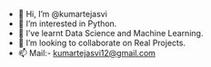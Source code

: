 - 👋 Hi, I’m @kumartejasvi
- 👀 I’m interested in Python.
- 🌱 I’ve learnt Data Science and Machine Learning.
- 💞️ I’m looking to collaborate on Real Projects.
- 📫 Mail:- kumartejasvi12@gmail.com

<!---
kumartejasvi/kumartejasvi is a ✨ special ✨ repository because its `README.md` (this file) appears on your GitHub profile.
You can click the Preview link to take a look at your changes.
--->
